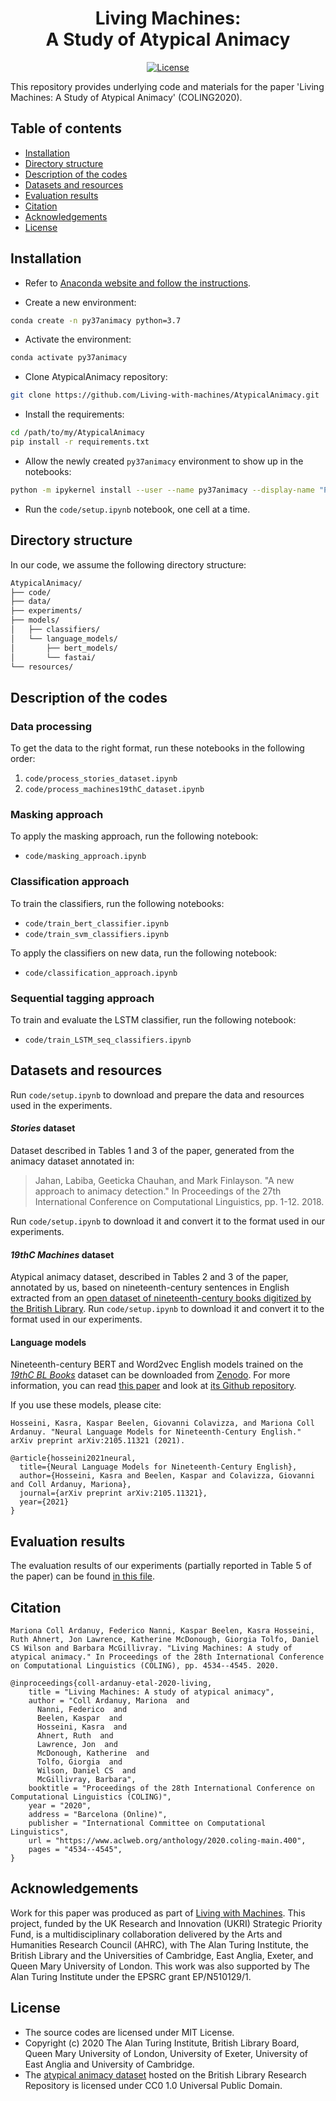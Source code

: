 <div align="center">
    <h1>Living Machines:<br>
      A Study of Atypical Animacy</h1>
</div>
 
<p align="center">
    <a href="https://github.com/Living-with-machines/DeezyMatch/blob/master/LICENSE">
        <img alt="License" src="https://img.shields.io/badge/License-MIT-yellow.svg">
    </a>
    <br/>
</p>

This repository provides underlying code and materials for the paper 'Living Machines: A Study of Atypical Animacy' (COLING2020).

## Table of contents

* [Installation](https://github.com/Living-with-machines/AtypicalAnimacy/#installation)
* [Directory structure](https://github.com/Living-with-machines/AtypicalAnimacy/#directory-structure)
* [Description of the codes](https://github.com/Living-with-machines/AtypicalAnimacy/#description-of-the-codes)
* [Datasets and resources](https://github.com/Living-with-machines/AtypicalAnimacy/#datasets-and-resources)
* [Evaluation results](https://github.com/Living-with-machines/AtypicalAnimacy/#evaluation-results)
* [Citation](https://github.com/Living-with-machines/AtypicalAnimacy/#citation)
* [Acknowledgements](https://github.com/Living-with-machines/AtypicalAnimacy/#acknowledgements)
* [License](https://github.com/Living-with-machines/AtypicalAnimacy/#license)

## Installation

* Refer to [Anaconda website and follow the instructions](https://docs.anaconda.com/anaconda/install/).

* Create a new environment:

```bash
conda create -n py37animacy python=3.7
```

* Activate the environment:

```bash
conda activate py37animacy
```

* Clone AtypicalAnimacy repository:

```bash
git clone https://github.com/Living-with-machines/AtypicalAnimacy.git
```

* Install the requirements:

```bash
cd /path/to/my/AtypicalAnimacy
pip install -r requirements.txt
```

* Allow the newly created `py37animacy` environment to show up in the notebooks:

```bash
python -m ipykernel install --user --name py37animacy --display-name "Python (py37animacy)"
```

* Run the `code/setup.ipynb` notebook, one cell at a time.


## Directory structure

In our code, we assume the following directory structure:

```bash
AtypicalAnimacy/
├── code/
├── data/
├── experiments/
├── models/
│   ├── classifiers/
│   └── language_models/
│       ├── bert_models/
│       └── fastai/
└── resources/
```

## Description of the codes

### Data processing
To get the data to the right format, run these notebooks in the following order:
1. `code/process_stories_dataset.ipynb`
2. `code/process_machines19thC_dataset.ipynb`

### Masking approach

To apply the masking approach, run the following notebook:
* `code/masking_approach.ipynb`

### Classification approach

To train the classifiers, run the following notebooks:
* `code/train_bert_classifier.ipynb`
* `code/train_svm_classifiers.ipynb`

To apply the classifiers on new data, run the following notebook:
* `code/classification_approach.ipynb`

### Sequential tagging approach
To train and evaluate the LSTM classifier, run the following notebook:
* `code/train_LSTM_seq_classifiers.ipynb`

## Datasets and resources

Run `code/setup.ipynb` to download and prepare the data and resources used in the experiments.

#### _Stories_ dataset
Dataset described in Tables 1 and 3 of the paper, generated from the animacy dataset annotated in:
  > Jahan, Labiba, Geeticka Chauhan, and Mark Finlayson. "A new approach to animacy detection." In Proceedings of the 27th International Conference on Computational Linguistics, pp. 1-12. 2018.

Run `code/setup.ipynb` to download it and convert it to the format used in our experiments.
  
#### _19thC Machines_ dataset
Atypical animacy dataset, described in Tables 2 and 3 of the paper, annotated by us, based on nineteenth-century sentences in English extracted from an [open dataset of nineteenth-century books digitized by the British Library](https://data.bl.uk/digbks/db14.html). Run `code/setup.ipynb` to download it and convert it to the format used in our experiments.

#### Language models
Nineteenth-century BERT and Word2vec English models trained on the [_19thC BL Books_](https://data.bl.uk/digbks/db14.html) dataset can be downloaded from [Zenodo](https://zenodo.org/record/4782245). For more information, you can read [this paper](https://arxiv.org/abs/2105.11321) and look at [its Github repository](https://github.com/Living-with-machines/histLM).

If you use these models, please cite:
```
Hosseini, Kasra, Kaspar Beelen, Giovanni Colavizza, and Mariona Coll Ardanuy. "Neural Language Models for Nineteenth-Century English." arXiv preprint arXiv:2105.11321 (2021).
```

```
@article{hosseini2021neural,
  title={Neural Language Models for Nineteenth-Century English},
  author={Hosseini, Kasra and Beelen, Kaspar and Colavizza, Giovanni and Coll Ardanuy, Mariona},
  journal={arXiv preprint arXiv:2105.11321},
  year={2021}
}
```

## Evaluation results

The evaluation results of our experiments (partially reported in Table 5 of the paper) can be found [in this file](https://github.com/Living-with-machines/AtypicalAnimacy/blob/main/evaluation.md).

## Citation

```
Mariona Coll Ardanuy, Federico Nanni, Kaspar Beelen, Kasra Hosseini, Ruth Ahnert, Jon Lawrence, Katherine McDonough, Giorgia Tolfo, Daniel CS Wilson and Barbara McGillivray. "Living Machines: A study of atypical animacy." In Proceedings of the 28th International Conference on Computational Linguistics (COLING), pp. 4534--4545. 2020.
```

```
@inproceedings{coll-ardanuy-etal-2020-living,
    title = "Living Machines: A study of atypical animacy",
    author = "Coll Ardanuy, Mariona  and
      Nanni, Federico  and
      Beelen, Kaspar  and
      Hosseini, Kasra  and
      Ahnert, Ruth  and
      Lawrence, Jon  and
      McDonough, Katherine  and
      Tolfo, Giorgia  and
      Wilson, Daniel CS  and
      McGillivray, Barbara",
    booktitle = "Proceedings of the 28th International Conference on Computational Linguistics (COLING)",
    year = "2020",
    address = "Barcelona (Online)",
    publisher = "International Committee on Computational Linguistics",
    url = "https://www.aclweb.org/anthology/2020.coling-main.400",
    pages = "4534--4545",
}
```

## Acknowledgements

Work for this paper was produced as part of [Living with Machines](http://livingwithmachines.ac.uk/). This project, funded by the UK Research and Innovation (UKRI) Strategic Priority Fund, is a multidisciplinary collaboration delivered by the Arts and Humanities Research Council (AHRC), with The Alan Turing Institute, the British Library and the Universities of Cambridge, East Anglia, Exeter, and Queen Mary University of London. This work was also supported by The Alan Turing Institute under the EPSRC grant EP/N510129/1.

## License

- The source codes are licensed under MIT License.
- Copyright (c) 2020 The Alan Turing Institute, British Library Board, Queen Mary University of London, University of Exeter, University of East Anglia and University of Cambridge.
- The [atypical animacy dataset](https://bl.iro.bl.uk/work/ns/323177af-6081-4e93-8aaf-7932ca4a390a) hosted on the British Library Research Repository is licensed under CC0 1.0 Universal Public Domain.
